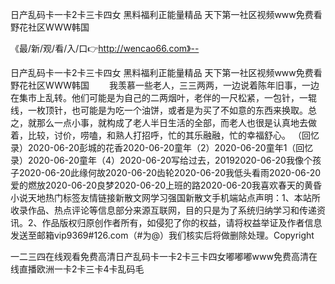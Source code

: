 日产乱码卡一卡2卡三卡四女
黑料福利正能量精品
天下第一社区视频www免费看
野花社区WWW韩国


《最/新/观/看/入/口👉http://wencao66.com》--

日产乱码卡一卡2卡三卡四女
黑料福利正能量精品
天下第一社区视频www免费看
野花社区WWW韩国
　　我羡慕一些老人，三三两两，一边说着陈年旧事，一边在集市上乱转。他们可能是为自己的二两烟叶，老伴的一尺松紧，一包针，一辊线，一枚顶针，也可能是为吃一个油饼，或者是为买了不如意的东西来换取。总之，就那么一点小事，就构成了老人半日生活的全部，而老人也很是认真地去做着，比较，讨价，唠嗑，和熟人打招呼，忙的其乐融融，忙的幸福舒心。
（回忆录）2020-06-20彭城的花香2020-06-20童年（2）2020-06-20童年1（回忆录）2020-06-20童年（4）2020-06-20写给过去，20192020-06-20我像个孩子2020-06-20此缘何故2020-06-20齿轮2020-06-20我低头看雨2020-06-20爱的燃放2020-06-20良梦2020-06-20上班的路2020-06-20我喜欢春天的黄昏小说天地热门标签友情链接新散文网学习强国新散文手机端站点声明：1、本站所收录作品、热点评论等信息部分来源互联网，目的只是为了系统归纳学习和传递资讯。2、作品版权归原创作者所有，如侵犯了你的权益，请将权益举证及作者信息发送至邮箱vip9369#126.com（#为@）我们核实后将做删除处理。Copyright





一二三四在线观看免费高清日产乱码卡一卡2卡三卡四女嘟嘟嘟www免费高清在线直播欧洲一卡2卡三卡4卡乱码毛
